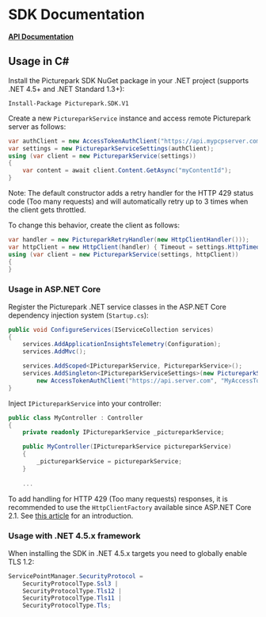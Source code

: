 # SDK Documentation

**[API Documentation](https://rawgit.com/Picturepark/Picturepark.SDK.DotNet/master/docs/api/site/index.html)**

## Usage in C#

Install the Picturepark SDK NuGet package in your .NET project (supports .NET 4.5+ and .NET Standard 1.3+): 

    Install-Package Picturepark.SDK.V1
    
Create a new `PictureparkService` instance and access remote Picturepark server as follows: 

```csharp
var authClient = new AccessTokenAuthClient("https://api.mypcpserver.com", "AccessToken", "CustomerAlias");
var settings = new PictureparkServiceSettings(authClient);
using (var client = new PictureparkService(settings))
{
    var content = await client.Content.GetAsync("myContentId");
}
```

Note: The default constructor adds a retry handler for the HTTP 429 status code (Too many requests) 
and will automatically retry up to 3 times when the client gets throttled.

To change this behavior, create the client as follows:
```csharp
var handler = new PictureparkRetryHandler(new HttpClientHandler()));
var httpClient = new HttpClient(handler) { Timeout = settings.HttpTimeout };
using (var client = new PictureparkService(settings, httpClient))
{
}
```

### Usage in ASP.NET Core

Register the Picturepark .NET service classes in the ASP.NET Core dependency injection system (`Startup.cs`): 

```csharp
public void ConfigureServices(IServiceCollection services)
{
    services.AddApplicationInsightsTelemetry(Configuration);
    services.AddMvc();

    services.AddScoped<IPictureparkService, PictureparkService>();
    services.AddSingleton<IPictureparkServiceSettings>(new PictureparkServiceSettings(
        new AccessTokenAuthClient("https://api.server.com", "MyAccessToken", "MyCustomerAlias")));
}
```

Inject `IPictureparkService` into your controller: 

```csharp
public class MyController : Controller
{
    private readonly IPictureparkService _pictureparkService;

    public MyController(IPictureparkService pictureparkService)
    {
        _pictureparkService = pictureparkService;
    }
    
    ...
```

To add handling for HTTP 429 (Too many requests) responses, it is recommended to use the `HttpClientFactory` available since ASP.NET Core 2.1. 
See [this article](https://www.stevejgordon.co.uk/introduction-to-httpclientfactory-aspnetcore) for an introduction.

### Usage with .NET 4.5.x framework

When installing the SDK in .NET 4.5.x targets you need to globally enable TLS 1.2: 

```csharp
ServicePointManager.SecurityProtocol = 
    SecurityProtocolType.Ssl3 | 
    SecurityProtocolType.Tls12 | 
    SecurityProtocolType.Tls11 | 
    SecurityProtocolType.Tls;
```
